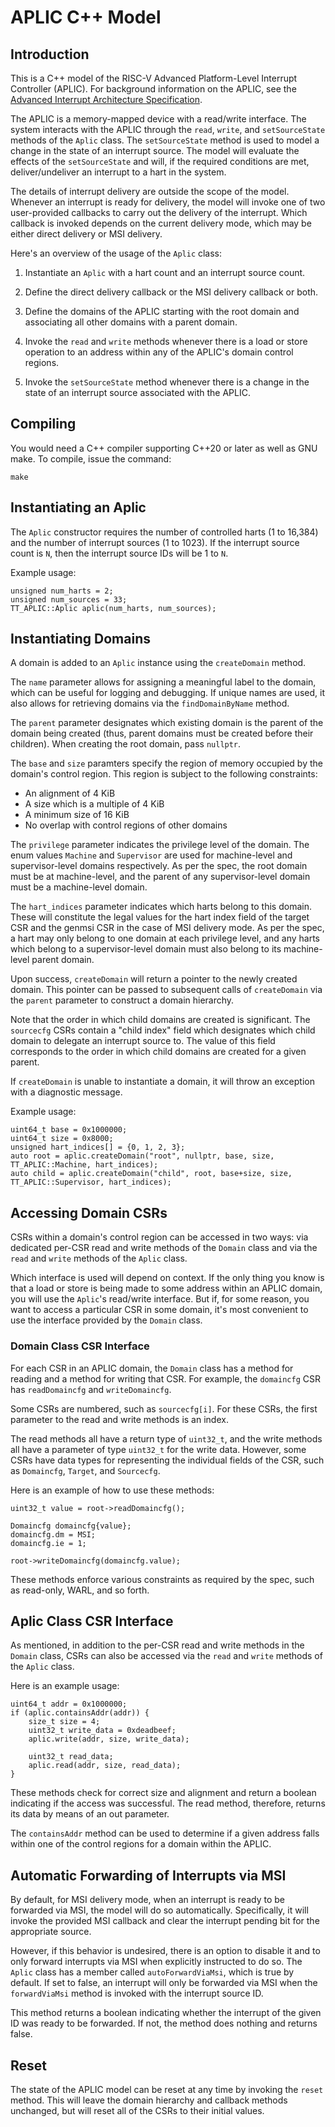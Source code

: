 # APLIC C++ Model

## Introduction

This is a C++ model of the RISC-V Advanced Platform-Level Interrupt Controller
(APLIC). For background information on the APLIC, see the [Advanced Interrupt
Architecture Specification](https://github.com/riscv/riscv-aia).

The APLIC is a memory-mapped device with a read/write interface. The system
interacts with the APLIC through the `read`, `write`, and `setSourceState`
methods of the `Aplic` class. The `setSourceState` method is used to model a
change in the state of an interrupt source. The model will evaluate the effects
of the `setSourceState` and will, if the required conditions are met,
deliver/undeliver an interrupt to a hart in the system.

The details of interrupt delivery are outside the scope of the model. Whenever
an interrupt is ready for delivery, the model will invoke one of two
user-provided callbacks to carry out the delivery of the interrupt. Which
callback is invoked depends on the current delivery mode, which may be either
direct delivery or MSI delivery.

Here's an overview of the usage of the `Aplic` class:

1. Instantiate an `Aplic` with a hart count and an interrupt source count.

2. Define the direct delivery callback or the MSI delivery callback or both.

3. Define the domains of the APLIC starting with the root domain and
   associating all other domains with a parent domain.

4. Invoke the `read` and `write` methods whenever there is a load or store
   operation to an address within any of the APLIC's domain control regions.

5. Invoke the `setSourceState` method whenever there is a change in the state
   of an interrupt source associated with the APLIC.

## Compiling

You would need a C++ compiler supporting C++20 or later as well as GNU make.
To compile, issue the command:
```
make
```

## Instantiating an Aplic

The `Aplic` constructor requires the number of controlled harts (1 to 16,384)
and the number of interrupt sources (1 to 1023). If the interrupt source count
is `N`, then the interrupt source IDs will be 1 to `N`.

Example usage:
```
unsigned num_harts = 2;
unsigned num_sources = 33;
TT_APLIC::Aplic aplic(num_harts, num_sources);
```

## Instantiating Domains

A domain is added to an `Aplic` instance using the `createDomain` method.

The `name` parameter allows for assigning a meaningful label to the domain,
which can be useful for logging and debugging. If unique names are used, it
also allows for retrieving domains via the `findDomainByName` method.

The `parent` parameter designates which existing domain is the parent of the
domain being created (thus, parent domains must be created before their
children). When creating the root domain, pass `nullptr`.

The `base` and `size` paramters specify the region of memory occupied by the
domain's control region. This region is subject to the following constraints:

- An alignment of 4 KiB
- A size which is a multiple of 4 KiB
- A minimum size of 16 KiB
- No overlap with control regions of other domains

The `privilege` parameter indicates the privilege level of the domain. The enum
values `Machine` and `Supervisor` are used for machine-level and
supervisor-level domains respectively. As per the spec, the root domain must be
at machine-level, and the parent of any supervisor-level domain must be a
machine-level domain.

The `hart_indices` parameter indicates which harts belong to this domain. These
will constitute the legal values for the hart index field of the target CSR and
the genmsi CSR in the case of MSI delivery mode. As per the spec, a hart may
only belong to one domain at each privilege level, and any harts which belong
to a supervisor-level domain must also belong to its machine-level parent
domain.

Upon success, `createDomain` will return a pointer to the newly created domain.
This pointer can be passed to subsequent calls of `createDomain` via the
`parent` parameter to construct a domain hierarchy.

Note that the order in which child domains are created is significant. The
`sourcecfg` CSRs contain a "child index" field which designates which child
domain to delegate an interrupt source to. The value of this field corresponds
to the order in which child domains are created for a given parent.

If `createDomain` is unable to instantiate a domain, it will throw an exception
with a diagnostic message.

Example usage:
```
uint64_t base = 0x1000000;
uint64_t size = 0x8000;
unsigned hart_indices[] = {0, 1, 2, 3};
auto root = aplic.createDomain("root", nullptr, base, size, TT_APLIC::Machine, hart_indices);
auto child = aplic.createDomain("child", root, base+size, size, TT_APLIC::Supervisor, hart_indices);
```

## Accessing Domain CSRs

CSRs within a domain's control region can be accessed in two ways: via
dedicated per-CSR read and write methods of the `Domain` class and via the
`read` and `write` methods of the `Aplic` class.

Which interface is used will depend on context. If the only thing you know is
that a load or store is being made to some address within an APLIC domain, you
will use the `Aplic`'s read/write interface. But if, for some reason, you want
to access a particular CSR in some domain, it's most convenient to use the
interface provided by the `Domain` class.

### Domain Class CSR Interface

For each CSR in an APLIC domain, the `Domain` class has a method for reading
and a method for writing that CSR. For example, the `domaincfg` CSR has
`readDomaincfg` and `writeDomaincfg`.

Some CSRs are numbered, such as `sourcecfg[i]`. For these CSRs, the first
parameter to the read and write methods is an index.

The read methods all have a return type of `uint32_t`, and the write methods
all have a parameter of type `uint32_t` for the write data. However, some CSRs
have data types for representing the individual fields of the CSR, such as
`Domaincfg`, `Target`, and `Sourcecfg`.

Here is an example of how to use these methods:

```
uint32_t value = root->readDomaincfg();

Domaincfg domaincfg{value};
domaincfg.dm = MSI;
domaincfg.ie = 1;

root->writeDomaincfg(domaincfg.value);
```

These methods enforce various constraints as required by the spec, such as
read-only, WARL, and so forth.

## Aplic Class CSR Interface

As mentioned, in addition to the per-CSR read and write methods in the `Domain`
class, CSRs can also be accessed via the `read` and `write` methods of the
`Aplic` class.

Here is an example usage:

```
uint64_t addr = 0x1000000;
if (aplic.containsAddr(addr)) {
    size_t size = 4;
    uint32_t write_data = 0xdeadbeef;
    aplic.write(addr, size, write_data);

    uint32_t read_data;
    aplic.read(addr, size, read_data);
}
```

These methods check for correct size and alignment and return a boolean
indicating if the access was successful. The read method, therefore, returns
its data by means of an out parameter.

The `containsAddr` method can be used to determine if a given address falls
within one of the control regions for a domain within the APLIC.

## Automatic Forwarding of Interrupts via MSI

By default, for MSI delivery mode, when an interrupt is ready to be forwarded
via MSI, the model will do so automatically. Specifically, it will invoke the
provided MSI callback and clear the interrupt pending bit for the appropriate
source.

However, if this behavior is undesired, there is an option to disable it and to
only forward interrupts via MSI when explicitly instructed to do so. The
`Aplic` class has a member called `autoForwardViaMsi`, which is true by
default. If set to false, an interrupt will only be forwarded via MSI when the
`forwardViaMsi` method is invoked with the interrupt source ID.

This method returns a boolean indicating whether the interrupt of the given ID
was ready to be forwarded. If not, the method does nothing and returns false.

## Reset

The state of the APLIC model can be reset at any time by invoking the `reset`
method. This will leave the domain hierarchy and callback methods unchanged,
but will reset all of the CSRs to their initial values.
